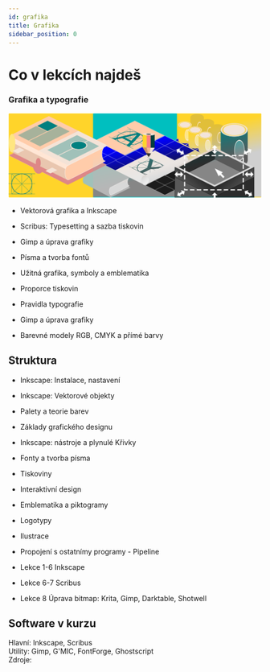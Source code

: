 ```yaml
---
id: grafika
title: Grafika
sidebar_position: 0
---
```


# Co v lekcích najdeš
### Grafika a typografie
![image](./images/header-design-main.svg)

- Vektorová grafika a Inkscape
- Scribus: Typesetting a sazba tiskovin
- Gimp a úprava grafiky
- Písma a tvorba fontů
- Užitná grafika, symboly a emblematika

- Proporce tiskovin
- Pravidla typografie
- Gimp a úprava grafiky
- Barevné modely RGB, CMYK a přímé barvy

## Struktura
- Inkscape: Instalace, nastavení
- Inkscape: Vektorové objekty
- Palety a teorie barev
- Základy grafického designu
- Inkscape: nástroje a plynulé Křivky
- Fonty a tvorba písma
- Tiskoviny
- Interaktivní design
- Emblematika a piktogramy
- Logotypy
- Ilustrace
- Propojení s ostatnímy programy - Pipeline

- Lekce 1-6 Inkscape
- Lekce 6-7 Scribus
- Lekce 8 Úprava bitmap: Krita, Gimp, Darktable, Shotwell

## Software v kurzu

Hlavní: Inkscape, Scribus  
Utility: Gimp, G'MIC, FontForge, Ghostscript  
Zdroje:
